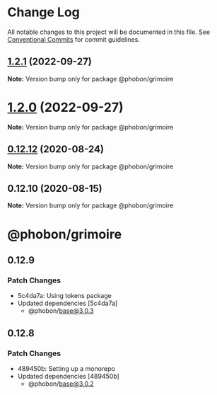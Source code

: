 # Change Log

All notable changes to this project will be documented in this file.
See [Conventional Commits](https://conventionalcommits.org) for commit guidelines.

## [1.2.1](https://github.com/phobon/klavis/compare/@phobon/grimoire@1.2.0...@phobon/grimoire@1.2.1) (2022-09-27)

**Note:** Version bump only for package @phobon/grimoire





# [1.2.0](https://github.com/phobon/klavis/compare/@phobon/grimoire@0.12.12...@phobon/grimoire@1.2.0) (2022-09-27)

**Note:** Version bump only for package @phobon/grimoire






## [0.12.12](https://github.com/phobon/klavis/compare/@phobon/grimoire@0.12.10...@phobon/grimoire@0.12.12) (2020-08-24)

**Note:** Version bump only for package @phobon/grimoire

## 0.12.10 (2020-08-15)

**Note:** Version bump only for package @phobon/grimoire

# @phobon/grimoire

## 0.12.9

### Patch Changes

- 5c4da7a: Using tokens package
- Updated dependencies [5c4da7a]
  - @phobon/base@3.0.3

## 0.12.8

### Patch Changes

- 489450b: Setting up a monorepo
- Updated dependencies [489450b]
  - @phobon/base@3.0.2
